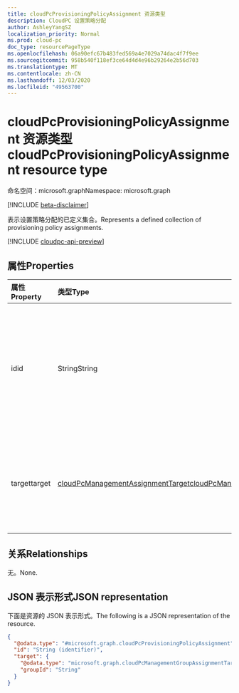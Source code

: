 ```yaml
---
title: cloudPcProvisioningPolicyAssignment 资源类型
description: CloudPC 设置策略分配
author: AshleyYangSZ
localization_priority: Normal
ms.prod: cloud-pc
doc_type: resourcePageType
ms.openlocfilehash: 06a90efc67b483fed569a4e7029a74dac4f7f9ee
ms.sourcegitcommit: 958b540f118ef3ce64d4d4e96b29264e2b56d703
ms.translationtype: MT
ms.contentlocale: zh-CN
ms.lasthandoff: 12/03/2020
ms.locfileid: "49563700"
---
```

# <a name="cloudpcprovisioningpolicyassignment-resource-type"></a><span data-ttu-id="59e3d-103">cloudPcProvisioningPolicyAssignment 资源类型</span><span class="sxs-lookup"><span data-stu-id="59e3d-103">cloudPcProvisioningPolicyAssignment resource type</span></span>

<span data-ttu-id="59e3d-104">命名空间：microsoft.graph</span><span class="sxs-lookup"><span data-stu-id="59e3d-104">Namespace: microsoft.graph</span></span>

[!INCLUDE [beta-disclaimer](../../includes/beta-disclaimer.md)]

<span data-ttu-id="59e3d-105">表示设置策略分配的已定义集合。</span><span class="sxs-lookup"><span data-stu-id="59e3d-105">Represents a defined collection of provisioning policy assignments.</span></span>

[!INCLUDE [cloudpc-api-preview](../../includes/cloudpc-api-preview.md)]

## <a name="properties"></a><span data-ttu-id="59e3d-106">属性</span><span class="sxs-lookup"><span data-stu-id="59e3d-106">Properties</span></span>

|<span data-ttu-id="59e3d-107">属性</span><span class="sxs-lookup"><span data-stu-id="59e3d-107">Property</span></span>|<span data-ttu-id="59e3d-108">类型</span><span class="sxs-lookup"><span data-stu-id="59e3d-108">Type</span></span>|<span data-ttu-id="59e3d-109">说明</span><span class="sxs-lookup"><span data-stu-id="59e3d-109">Description</span></span>|
|:---|:---|:---|
|<span data-ttu-id="59e3d-110">id</span><span class="sxs-lookup"><span data-stu-id="59e3d-110">id</span></span>|<span data-ttu-id="59e3d-111">String</span><span class="sxs-lookup"><span data-stu-id="59e3d-111">String</span></span>|<span data-ttu-id="59e3d-112">设置策略分配的唯一标识符。</span><span class="sxs-lookup"><span data-stu-id="59e3d-112">Unique Identifier for the provisioning policy assignment.</span></span> <span data-ttu-id="59e3d-113">只读。</span><span class="sxs-lookup"><span data-stu-id="59e3d-113">Read-only.</span></span> <span data-ttu-id="59e3d-114">如果 `target` 是用户组，则 ID 显示为 {policyId} _ {groupId}。</span><span class="sxs-lookup"><span data-stu-id="59e3d-114">If `target` is a user group, then the ID is shown as {policyId}_{groupId}.</span></span>|
|<span data-ttu-id="59e3d-115">target</span><span class="sxs-lookup"><span data-stu-id="59e3d-115">target</span></span>|[<span data-ttu-id="59e3d-116">cloudPcManagementAssignmentTarget</span><span class="sxs-lookup"><span data-stu-id="59e3d-116">cloudPcManagementAssignmentTarget</span></span>](../resources/cloudpcmanagementassignmenttarget.md)|<span data-ttu-id="59e3d-117">预配策略的分配目标。</span><span class="sxs-lookup"><span data-stu-id="59e3d-117">The assignment target for the provisioning policy.</span></span> <span data-ttu-id="59e3d-118">目前，此策略支持的唯一目标是用户组。</span><span class="sxs-lookup"><span data-stu-id="59e3d-118">Currently, the only target supported for this policy is a user group.</span></span>|

## <a name="relationships"></a><span data-ttu-id="59e3d-119">关系</span><span class="sxs-lookup"><span data-stu-id="59e3d-119">Relationships</span></span>

<span data-ttu-id="59e3d-120">无。</span><span class="sxs-lookup"><span data-stu-id="59e3d-120">None.</span></span>

## <a name="json-representation"></a><span data-ttu-id="59e3d-121">JSON 表示形式</span><span class="sxs-lookup"><span data-stu-id="59e3d-121">JSON representation</span></span>

<span data-ttu-id="59e3d-122">下面是资源的 JSON 表示形式。</span><span class="sxs-lookup"><span data-stu-id="59e3d-122">The following is a JSON representation of the resource.</span></span>
<!-- {
  "blockType": "resource",
  "keyProperty": "id",
  "@odata.type": "microsoft.graph.cloudPcProvisioningPolicyAssignment",
  "baseType": "microsoft.graph.entity",
  "openType": false
}
-->

``` json
{
  "@odata.type": "#microsoft.graph.cloudPcProvisioningPolicyAssignment",
  "id": "String (identifier)",
  "target": {
    "@odata.type": "microsoft.graph.cloudPcManagementGroupAssignmentTarget",
    "groupId": "String"
  }
}
```
